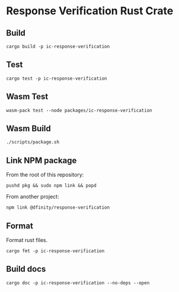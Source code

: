 # Response Verification Rust Crate

## Build

```shell
cargo build -p ic-response-verification
```

## Test

```shell
cargo test -p ic-response-verification
```

## Wasm Test

```
wasm-pack test --node packages/ic-response-verification
```

## Wasm Build

```
./scripts/package.sh
```

## Link NPM package

From the root of this repository:

```
pushd pkg && sudo npm link && popd
```

From another project:

```shell
npm link @dfinity/response-verification
```

## Format

Format rust files.

```shell
cargo fmt -p ic-response-verification
```

## Build docs

```shell
cargo doc -p ic-response-verification --no-deps --open
```
